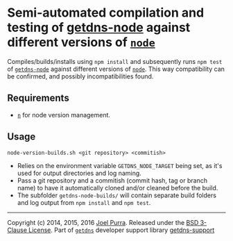# Semi-automated compilation and testing of [getdns-node](https://github.com/getdnsapi/getdns-node) against different versions of [`node`](https://nodejs.org/)

Compiles/builds/installs using `npm install` and subsequently runs `npm test` of [`getdns-node`](https://github.com/getdnsapi/getdns-node) against different versions of [`node`](https://nodejs.org/). This way compatibility can be confirmed, and possibly incompatibilities found.

## Requirements

- [`n`](https://github.com/tj/n) for node version management.

## Usage

`node-version-builds.sh <git repository> <commitish>`

- Relies on the environment variable `GETDNS_NODE_TARGET` being set, as it's used for output directories and log naming.
- Pass a git repository and a commitish (commit hash, tag or branch name) to have it automatically cloned and/or cleaned before the build.
- The subfolder `getdns-node-builds/` will contain separate build folders and log output from `npm install` and `npm test`.


---

Copyright (c) 2014, 2015, 2016 [Joel Purra](http://joelpurra.com/). Released under the [BSD 3-Clause License](https://opensource.org/licenses/BSD-3-Clause). Part of [`getdns`](https://getdnsapi.net/) developer support library [getdns-support](https://github.com/joelpurra/getdns-support)
